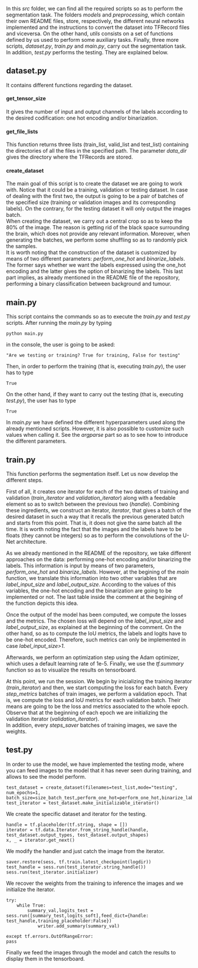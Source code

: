 In this _src_ folder, we can find all the required scripts so as to perform the segmentation task. The folders _models_ and _preprocessing_, which contain their own README files, store, respectively, the different neural networks implemented and the instructions to convert the dataset into TFRecord files and viceversa. On the other hand, _utils_ consists on a set of functions defined by us used to perform some auxiliary tasks. Finally, three more scripts, _dataset.py_, _train.py_ and _main.py_, carry out the segmentation task. In addition, _test.py_ performs the testing. They are explained below.

## dataset.py
It contains different functions regarding the dataset.

#### get_tensor_size

It gives the number of input and output channels of the labels according to the desired codification: one hot encoding and/or binarization.

#### get_file_lists

This function returns three lists (train_list, valid_list and test_list) containing the directories of all the files in the specified path. The parameter _data_dir_ gives the directory where the TFRecords are stored.

#### create_dataset
The main goal of this script is to create the dataset we are going to work with. Notice that it could be a training, validation or testing dataset. In case of dealing with the first two, the output is going to be a pair of batches of the specified size (training or validation images and its corresponding labels). On the contrary, for the testing dataset it will only output the images batch. \
When creating the dataset, we carry out a central crop so as to keep the 80% of the image. The reason is getting rid of the black space surrounding the brain, which does not provide any relevant information. Moreover, when generating the batches, we perform some shuffling so as to randomly pick the samples.\
It is worth noting that the construction of the dataset is customized by means of two different parameters: _perform_one_hot_ and _binarize_labels_. The former says whether we want the labels expressed using the one_hot encoding and the latter gives the option of binarizing the labels. This last part implies, as already mentioned in the README file of the repository, performing a binary classification between background and tumour.   


## main.py

This script contains the commands so as to execute the _train.py_ and _test.py_ scripts. After running the _main.py_ by typing
```
python main.py
```
in the console, the user is going to be asked:
```
"Are we testing or training? True for training, False for testing"
```
Then, in order to perform the training (that is, executing _train.py_), the user has to type
```
True
```
On the other hand, if they want to carry out the testing (that is, executing _test.py_), the user has to type
```
True
```

In _main.py_  we have defined the different hyperparameters used along the already mentioned scripts. However, it is also possible to customize such values when calling it. See the _argparse_ part so as to see how to introduce the different parameters.

## train.py

This function performs the segmentation itself. Let us now develop the different steps.

First of all, it creates one iterator for each of the two datsets of training and validation (_train_iterator_ and _validation_iterator_) along with a feedable element so as to switch between the previous two (_handle_). Combining these ingredients, we construct an iterator, _iterator_, that gives a batch of the desired dataset in such a way that it recalls the previous generated batch and starts from this point. That is, it does not give the same batch all the time. It is worth noting the fact that the images and the labels have to be floats (they cannot be integers) so as to perform the convolutions of the U-Net architecture.

As we already mentioned in the README of the repository, we take different approaches on the data: performing one-hot encoding and/or binarizing the labels. This information is input by means of two parameters, _perform_one_hot_ and _binarize_labels_. However, at the begining of the _main_ function, we translate this information into two other variables that are _label_input_size_ and _label_output_size_. According to the values of this variables, the one-hot encoding and the binarization are going to be implemented or not. The last table inside the comment at the begining of the function depicts this idea.

Once the output of the model has been computed, we compute the losses and the metrics. The chosen loss will depend on the _label_input_size_ and _label_output_size_, as explained at the beginning of the comment. On the other hand, so as to compute the IoU metrics, the labels and logits have to be one-hot encoded. Therefore, such metrics can only be implemented in case _label_input_size>1_.

Afterwards, we perform an optimization step using the Adam optimizer, which uses a default learning rate of 1e-5. Finally, we use the _tf.summary_ function so as to visualize the results on tensorboard.

At this point, we run the session. We begin by inicializing the training iterator (_train_iterator_) and then, we start computing the loss for each batch. Every _step_metrics_ batches of train images, we perform a validation epoch. That is, we compute the loss and IoU metrics for each validation batch. Their means are going to be the loss and metrics associated to the whole epoch. Observe that at the beginning of each epoch we are initializing the validation iterator (_validation_iterator_).\
In addition, every _steps_saver_ batches of training images, we save the weights.


## test.py

In order to use the model, we have implemented the testing mode, where you can feed images to the model that it has never seen during training, and allows to see the model perform.

```
test_dataset = create_dataset(filenames=test_list,mode="testing", num_epochs=1, batch_size=size_batch_test,perform_one_hot=perform_one_hot,binarize_labels=binarize_labels)
test_iterator = test_dataset.make_initializable_iterator()
```
We create the specific dataset and iterator for the testing.
```
handle = tf.placeholder(tf.string, shape = [])
iterator = tf.data.Iterator.from_string_handle(handle, test_dataset.output_types, test_dataset.output_shapes)
x, _ = iterator.get_next()
```
We modify the handler and just catch the image from the iterator.
```
saver.restore(sess, tf.train.latest_checkpoint(logdir))
test_handle = sess.run(test_iterator.string_handle())
sess.run(test_iterator.initializer)
```
We recover the weights from the training to inference the images and we initialize the iterator.
```
try:
	while True:
		summary_val,logits_test = sess.run([summary_test,logits_soft],feed_dict={handle: test_handle,training_placeholder:False})
    		writer.add_summary(summary_val)

except tf.errors.OutOfRangeError:
pass
```
Finally we feed the images through the model and catch the results to display them in the tensorboard.

